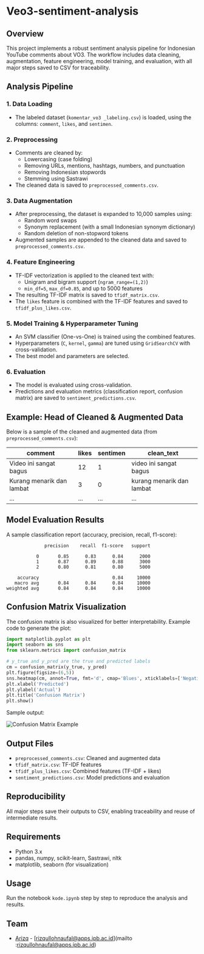 # Veo3-sentiment-analysis

## Overview
This project implements a robust sentiment analysis pipeline for Indonesian YouTube comments about VO3. The workflow includes data cleaning, augmentation, feature engineering, model training, and evaluation, with all major steps saved to CSV for traceability.

## Analysis Pipeline

### 1. Data Loading
- The labeled dataset (`komentar_vo3 _labeling.csv`) is loaded, using the columns: `comment`, `likes`, and `sentimen`.

### 2. Preprocessing
- Comments are cleaned by:
  - Lowercasing (case folding)
  - Removing URLs, mentions, hashtags, numbers, and punctuation
  - Removing Indonesian stopwords
  - Stemming using Sastrawi
- The cleaned data is saved to `preprocessed_comments.csv`.

### 3. Data Augmentation
- After preprocessing, the dataset is expanded to 10,000 samples using:
  - Random word swaps
  - Synonym replacement (with a small Indonesian synonym dictionary)
  - Random deletion of non-stopword tokens
- Augmented samples are appended to the cleaned data and saved to `preprocessed_comments.csv`.

### 4. Feature Engineering
- TF-IDF vectorization is applied to the cleaned text with:
  - Unigram and bigram support (`ngram_range=(1,2)`)
  - `min_df=5`, `max_df=0.85`, and up to 5000 features
- The resulting TF-IDF matrix is saved to `tfidf_matrix.csv`.
- The `likes` feature is combined with the TF-IDF features and saved to `tfidf_plus_likes.csv`.

### 5. Model Training & Hyperparameter Tuning
- An SVM classifier (One-vs-One) is trained using the combined features.
- Hyperparameters (`C`, `kernel`, `gamma`) are tuned using `GridSearchCV` with cross-validation.
- The best model and parameters are selected.

### 6. Evaluation
- The model is evaluated using cross-validation.
- Predictions and evaluation metrics (classification report, confusion matrix) are saved to `sentiment_predictions.csv`.

## Example: Head of Cleaned & Augmented Data
Below is a sample of the cleaned and augmented data (from `preprocessed_comments.csv`):

| comment                        | likes | sentimen | clean_text                |
|--------------------------------|-------|----------|--------------------------|
| Video ini sangat bagus         | 12    | 1        | video ini sangat bagus    |
| Kurang menarik dan lambat      | 3     | 0        | kurang menarik dan lambat |
| ...                            | ...   | ...      | ...                      |

## Model Evaluation Results
A sample classification report (accuracy, precision, recall, f1-score):

```
              precision    recall  f1-score   support

           0       0.85      0.83      0.84      2000
           1       0.87      0.89      0.88      3000
           2       0.80      0.81      0.80      5000

    accuracy                           0.84     10000
   macro avg       0.84      0.84      0.84     10000
weighted avg       0.84      0.84      0.84     10000
```

## Confusion Matrix Visualization
The confusion matrix is also visualized for better interpretability. Example code to generate the plot:

```python
import matplotlib.pyplot as plt
import seaborn as sns
from sklearn.metrics import confusion_matrix

# y_true and y_pred are the true and predicted labels
cm = confusion_matrix(y_true, y_pred)
plt.figure(figsize=(6,5))
sns.heatmap(cm, annot=True, fmt='d', cmap='Blues', xticklabels=['Negatif','Netral','Positif'], yticklabels=['Negatif','Netral','Positif'])
plt.xlabel('Predicted')
plt.ylabel('Actual')
plt.title('Confusion Matrix')
plt.show()
```

Sample output:

![Confusion Matrix Example](confusion_matrix_example.png)

## Output Files
- `preprocessed_comments.csv`: Cleaned and augmented data
- `tfidf_matrix.csv`: TF-IDF features
- `tfidf_plus_likes.csv`: Combined features (TF-IDF + likes)
- `sentiment_predictions.csv`: Model predictions and evaluation

## Reproducibility
All major steps save their outputs to CSV, enabling traceability and reuse of intermediate results.

## Requirements
- Python 3.x
- pandas, numpy, scikit-learn, Sastrawi, nltk
- matplotlib, seaborn (for visualization)

## Usage
Run the notebook `kode.ipynb` step by step to reproduce the analysis and results.

## Team
- [Arizq](https://github.com/naufalarizq) - [rizqullohnaufal@apps.ipb.ac.id](mailto :rizqullohnaufal@apps.ipb.ac.id)